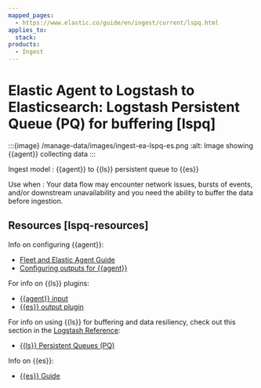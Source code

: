 ```yaml
---
mapped_pages:
  - https://www.elastic.co/guide/en/ingest/current/lspq.html
applies_to:
  stack:
products:
  - Ingest
---
```


# Elastic Agent to Logstash to Elasticsearch: Logstash Persistent Queue (PQ) for buffering [lspq]

:::{image} /manage-data/images/ingest-ea-lspq-es.png
:alt: Image showing {{agent}} collecting data
:::

Ingest model
:   {{agent}} to {{ls}} persistent queue to {{es}}

Use when
:   Your data flow may encounter network issues, bursts of events, and/or downstream unavailability and you need the ability to buffer the data before ingestion.


## Resources [lspq-resources]

Info on configuring {{agent}}:

* [Fleet and Elastic Agent Guide](/reference/fleet/index.md)
* [Configuring outputs for {{agent}}](/reference/fleet/elastic-agent-output-configuration.md)

For info on {{ls}} plugins:

* [{{agent}} input](logstash-docs-md://lsr/plugins-inputs-elastic_agent.md)
* [{{es}} output plugin](logstash-docs-md://lsr/plugins-outputs-elasticsearch.md)

For info on using {{ls}} for buffering and data resiliency, check out this section in the [Logstash Reference](logstash://reference/index.md):

* [{{ls}} Persistent Queues (PQ)](logstash://reference/persistent-queues.md)

Info on {{es}}:

* [{{es}} Guide](elasticsearch://reference/index.md)

